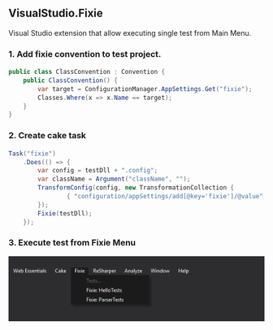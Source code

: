 ## VisualStudio.Fixie

Visual Studio extension that allow executing single test from Main Menu.

### 1. Add fixie convention to test project.

```csharp
public class ClassConvention : Convention {
    public ClassConvention() {
        var target = ConfigurationManager.AppSettings.Get("fixie");
        Classes.Where(x => x.Name == target);
    }
}
```

### 2. Create cake task

```csharp
Task("fixie")
    .Does(() => {
        var config = testDll + ".config";
        var className = Argument("className", "");
        TransformConfig(config, new TransformationCollection {
                { "configuration/appSettings/add[@key='fixie']/@value", className }
        });
        Fixie(testDll);
    });
```

### 3. Execute test from Fixie Menu

![](VisualStudio.Fixie/Core/Resources/Screen.png)